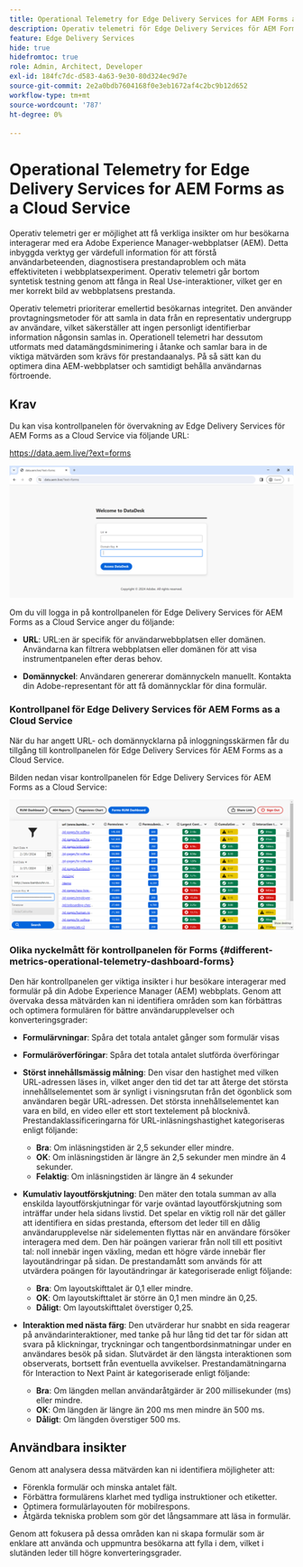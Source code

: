 ```yaml
---
title: Operational Telemetry for Edge Delivery Services for AEM Forms as a Cloud Service
description: Operativ telemetri för Edge Delivery Services för AEM Forms as a Cloud Service innefattar kontinuerlig spårning och analys av användarinteraktion med formulär.
feature: Edge Delivery Services
hide: true
hidefromtoc: true
role: Admin, Architect, Developer
exl-id: 184fc7dc-d583-4a63-9e30-80d324ec9d7e
source-git-commit: 2e2a0bdb7604168f0e3eb1672af4c2bc9b12d652
workflow-type: tm+mt
source-wordcount: '787'
ht-degree: 0%

---
```


# Operational Telemetry for Edge Delivery Services for AEM Forms as a Cloud Service

Operativ telemetri ger er möjlighet att få verkliga insikter om hur besökarna interagerar med era Adobe Experience Manager-webbplatser (AEM). Detta inbyggda verktyg ger värdefull information för att förstå användarbeteenden, diagnostisera prestandaproblem och mäta effektiviteten i webbplatsexperiment. Operativ telemetri går bortom syntetisk testning genom att fånga in Real Use-interaktioner, vilket ger en mer korrekt bild av webbplatsens prestanda.

Operativ telemetri prioriterar emellertid besökarnas integritet. Den använder provtagningsmetoder för att samla in data från en representativ undergrupp av användare, vilket säkerställer att ingen personligt identifierbar information någonsin samlas in. Operationell telemetri har dessutom utformats med datamängdsminimering i åtanke och samlar bara in de viktiga mätvärden som krävs för prestandaanalys. På så sätt kan du optimera dina AEM-webbplatser och samtidigt behålla användarnas förtroende.


## Krav

Du kan visa kontrollpanelen för övervakning av Edge Delivery Services för AEM Forms as a Cloud Service via följande URL:

https://data.aem.live/?ext=forms

![Operativ telemetriinloggningsskärm för Edge Delivery Services för Forms](/help/edge/assets/rum-login-screen.png)

Om du vill logga in på kontrollpanelen för Edge Delivery Services för AEM Forms as a Cloud Service anger du följande:

- **URL**: URL:en är specifik för användarwebbplatsen eller domänen. Användarna kan filtrera webbplatsen eller domänen för att visa instrumentpanelen efter deras behov.

- **Domännyckel**: Användaren genererar domännyckeln manuellt. Kontakta din Adobe-representant för att få domännycklar för dina formulär.

### Kontrollpanel för Edge Delivery Services för AEM Forms as a Cloud Service

När du har angett URL- och domännycklarna på inloggningsskärmen får du tillgång till kontrollpanelen för Edge Delivery Services för AEM Forms as a Cloud Service.

Bilden nedan visar kontrollpanelen för Edge Delivery Services för AEM Forms as a Cloud Service:

![Drifttelemetri Forms Dashboard](/help/edge/assets/rum-forms-dashboard.png)

### Olika nyckelmått för kontrollpanelen för Forms {#different-metrics-operational-telemetry-dashboard-forms}

Den här kontrollpanelen ger viktiga insikter i hur besökare interagerar med formulär på din Adobe Experience Manager (AEM) webbplats. Genom att övervaka dessa mätvärden kan ni identifiera områden som kan förbättras och optimera formulären för bättre användarupplevelser och konverteringsgrader:

- **Formulärvningar**: Spåra det totala antalet gånger som formulär visas
- **Formuläröverföringar**: Spåra det totala antalet slutförda överföringar

- **Störst innehållsmässig målning**: Den visar den hastighet med vilken URL-adressen läses in, vilket anger den tid det tar att återge det största innehållselementet som är synligt i visningsrutan från det ögonblick som användaren begär URL-adressen. Det största innehållselementet kan vara en bild, en video eller ett stort textelement på blocknivå. Prestandaklassificeringarna för URL-inläsningshastighet kategoriseras enligt följande:
   - **Bra**: Om inläsningstiden är 2,5 sekunder eller mindre.
   - **OK**: Om inläsningstiden är längre än 2,5 sekunder men mindre än 4 sekunder.
   - **Felaktig**: Om inläsningstiden är längre än 4 sekunder

- **Kumulativ layoutförskjutning**: Den mäter den totala summan av alla enskilda layoutförskjutningar för varje oväntad layoutförskjutning som inträffar under hela sidans livstid. Det spelar en viktig roll när det gäller att identifiera en sidas prestanda, eftersom det leder till en dålig användarupplevelse när sidelementen flyttas när en användare försöker interagera med dem. Den här poängen varierar från noll till ett positivt tal: noll innebär ingen växling, medan ett högre värde innebär fler layoutändringar på sidan. De prestandamått som används för att utvärdera poängen för layoutändringar är kategoriserade enligt följande:

   - **Bra**: Om layoutskifttalet är 0,1 eller mindre.
   - **OK**: Om layoutskifttalet är större än 0,1 men mindre än 0,25.
   - **Dåligt**: Om layoutskifttalet överstiger 0,25.

- **Interaktion med nästa färg**: Den utvärderar hur snabbt en sida reagerar på användarinteraktioner, med tanke på hur lång tid det tar för sidan att svara på klickningar, tryckningar och tangentbordsinmatningar under en användares besök på sidan. Slutvärdet är den längsta interaktionen som observerats, bortsett från eventuella avvikelser. Prestandamätningarna för Interaction to Next Paint är kategoriserade enligt följande:
   - **Bra**: Om längden mellan användaråtgärder är 200 millisekunder (ms) eller mindre.
   - **OK**: Om längden är längre än 200 ms men mindre än 500 ms.
   - **Dåligt**: Om längden överstiger 500 ms.

## Användbara insikter

Genom att analysera dessa mätvärden kan ni identifiera möjligheter att:

- Förenkla formulär och minska antalet fält.
- Förbättra formulärens klarhet med tydliga instruktioner och etiketter.
- Optimera formulärlayouten för mobilrespons.
- Åtgärda tekniska problem som gör det långsammare att läsa in formulär.

Genom att fokusera på dessa områden kan ni skapa formulär som är enklare att använda och uppmuntra besökarna att fylla i dem, vilket i slutänden leder till högre konverteringsgrader.


